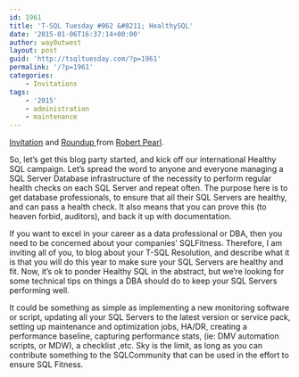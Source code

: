 ```yaml
---
id: 1961
title: 'T-SQL Tuesday #062 &#8211; HealthySQL'
date: '2015-01-06T16:37:14+00:00'
author: way0utwest
layout: post
guid: 'http://tsqltuesday.com/?p=1961'
permalink: '/?p=1961'
categories:
    - Invitations
tags:
    - '2015'
    - administration
    - maintenance
---
```


[Invitation](http://www.sqlservercentral.com/blogs/pearlknows/2015/01/06/t-sql-tuesday-62-invitation-to-healthysql/) and [Roundup ](http://www.sqlservercentral.com/blogs/pearlknows/2015/01/29/t-sql-tuesday-62-wrap-up/)from [Robert Pearl](http://www.sqlservercentral.com/blogs/pearlknows/).

So, let’s get this blog party started, and kick off our international Healthy SQL campaign. Let’s spread the word to anyone and everyone managing a SQL Server Database infrastructure of the necessity to perform regular health checks on each SQL Server and repeat often. The purpose here is to get database professionals, to ensure that all their SQL Servers are healthy, and can pass a health check. It also means that you can prove this (to heaven forbid, auditors), and back it up with documentation.

If you want to excel in your career as a data professional or DBA, then you need to be concerned about your companies’ SQLFitness. Therefore, I am inviting all of you, to blog about your T-SQL Resolution, and describe what it is that you will do this year to make sure your SQL Servers are healthy and fit. Now, it’s ok to ponder Healthy SQL in the abstract, but we’re looking for some technical tips on things a DBA should do to keep your SQL Servers performing well.

It could be something as simple as implementing a new monitoring software or script, updating all your SQL Servers to the latest version or service pack, setting up maintenance and optimization jobs, HA/DR, creating a performance baseline, capturing performance stats, (ie: DMV automation scripts, or MDW), a checklist ,etc. Sky is the limit, as long as you can contribute something to the SQLCommunity that can be used in the effort to ensure SQL Fitness.